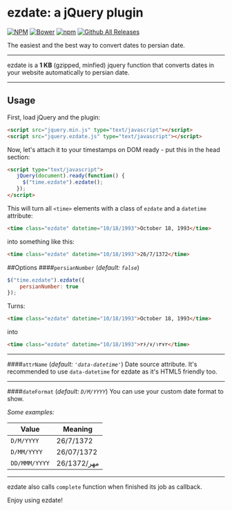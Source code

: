 # ezdate: a jQuery plugin
[![NPM](https://img.shields.io/npm/v/ezdate.svg)](https://www.npmjs.com/package/ezdate)
[![Bower](https://img.shields.io/bower/v/ezdate.svg)](http://bower.io/search/?q=ezdate)
[![npm](https://img.shields.io/npm/l/ezdate.svg)](https://github.com/sky93/ezdate/blob/master/License.md)
[![Github All Releases](https://img.shields.io/npm/dt/ezdate.svg)](https://github.com/sky93/ezdate)

The easiest and the best way to convert dates to persian date.

---
ezdate is a **1 KB** (gzipped, minfied) jquery function that converts dates in your website automatically to persian date.

---
## Usage

First, load jQuery and the plugin:

```html
<script src="jquery.min.js" type="text/javascript"></script>
<script src="jquery.ezdate.js" type="text/javascript"></script>
```

Now, let's attach it to your timestamps on DOM ready - put this in the head
section:

```html
<script type="text/javascript">
   jQuery(document).ready(function() {
     $("time.ezdate").ezdate();
   });
</script>
```

This will turn all `<time>` elements with a class of `ezdate` and a
`datetime` attribute:

```html
<time class="ezdate" datetime="10/18/1993">October 18, 1993</time>
```

into something like this:

```html
<time class="ezdate" datetime="10/18/1993">26/7/1372</time>
```

##Options
####`persianNumber` (_default: `false`_)

```javascript
$("time.ezdate").ezdate({
    persianNumber: true
});
````
Turns:
```html
<time class="ezdate" datetime="10/18/1993">October 18, 1993</time>
```
into
```html
<time class="ezdate" datetime="10/18/1993">۲۶/۷/۱۳۷۲</time>
```

---
####`attrName` (_default: `'data-datetime'`_)
Date source attribute. It's recommended to use `data-datetime` for ezdate as it's HTML5 friendly too.

---
####`dateFormat` (_default: `D/M/YYYY`_)
You can use your custom date format to show.

*Some examples:*

| Value         | Meaning      |
|---------------|--------------|
| `D/M/YYYY`    | 26/7/1372    |
| `D/MM/YYYY`   | 26/07/1372   |
| `DD/MMM/YYYY` | 26/مهر/1372  |

---
ezdate also calls `complete` function when finished its job as callback.

Enjoy using ezdate!

